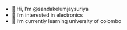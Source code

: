 - 👋 Hi, I’m @sandakelumjaysuriya
- 👀 I’m interested in electronics
- 🌱 I’m currently learning university of colombo


<!---
sandakelumjaysuriya/sandakelumjaysuriya is a ✨ special ✨ repository because its `README.md` (this file) appears on your GitHub profile.
You can click the Preview link to take a look at your changes.
--->
